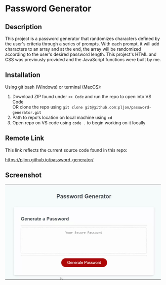 # Password Generator

## Description

This project is a password generator that randomizes characters defined by the user's criteria through a series of prompts. With each prompt, it will add characters to an array and at the end, the array will be randomized according to the user's desired password length. This project's HTML and CSS was previously provided and the JavaScript functions were built by me.

## Installation

Using git bash (Windows) or terminal (MacOS):

1. Download ZIP found under `<> Code` and run the repo to open into VS Code <br />
OR clone the repo using `git clone git@github.com:pljon/password-generator.git`
2. Path to repo's location on local machine using `cd`
3. Open repo on VS code using `code .` to begin working on it locally

## Remote Link

This link reflects the current source code found in this repo:

https://pljon.github.io/password-generator/

## Screenshot

![animated screenshot](/password-generator.gif)
